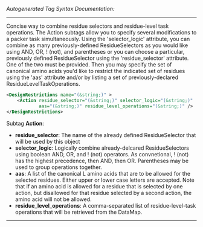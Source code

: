 <!-- THIS IS AN AUTOGENERATED FILE: Don't edit it directly, instead change the schema definition in the code itself. -->

_Autogenerated Tag Syntax Documentation:_

---
Concise way to combine residue selectors and residue-level task operations. The Action subtags allow you to specify several modifications to a packer task simultaneously. Using the 'selector_logic' attribute, you can combine as many previously-defined ResidueSelectors as you would like using AND, OR, ! (not), and parentheses or you can choose a particular, previously defined ResidueSelector using the 'residue_selector' attribute. One of the two must be provided. Then you may specify the set of canonical amino acids you'd like to restrict the indicated set of residues using the 'aas' attribute and/or by listing a set of previously-declared ResidueLevelTaskOperations.

```xml
<DesignRestrictions name="(&string;)" >
    <Action residue_selector="(&string;)" selector_logic="(&string;)"
            aas="(&string;)" residue_level_operations="(&string;)" />
</DesignRestrictions>
```



Subtag **Action**:   

-   **residue_selector**: The name of the already defined ResidueSelector that will be used by this object
-   **selector_logic**: Logically combine already-delcared ResidueSelectors using boolean AND, OR, and ! (not) operators. As convnetional, ! (not) has the highest precedence, then AND, then OR. Parentheses may be used to group operations together.
-   **aas**: A list of the canonical L amino acids that are to be allowed for the selected residues. Either upper or lower case letters are accepted. Note that if an amino acid is allowed for a residue that is selected by one action, but disallowed for that residue selected by a second action, the amino acid will not be allowed.
-   **residue_level_operations**: A comma-separated list of residue-level-task operations that will be retrieved from the DataMap.

---
